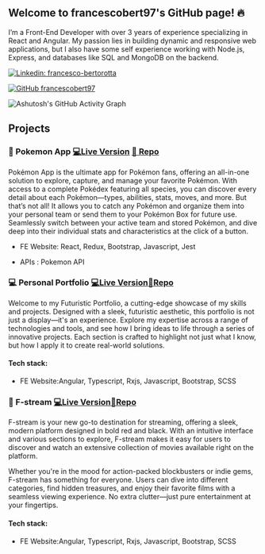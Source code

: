 ## Welcome to francescobert97's GitHub page! 🔥 
I’m a Front-End Developer with over 3 years of experience specializing in React and Angular. My passion lies in building dynamic and responsive web applications, but I also have some self experience working with Node.js, Express, and databases like SQL and MongoDB on the backend.
 



 

[![Linkedin: francesco-bertorotta](https://img.shields.io/badge/-francescoBertorotta-blue?style=flat-square&logo=Linkedin&logoColor=white&link=https://www.linkedin.com/in/francesco-bertorotta/)](https://www.linkedin.com/in/francesco-bertorotta/) 

[![GitHub francescobert97](https://img.shields.io/github/followers/francescobert97?label=follow&style=social)](https://github.com/francescobert97) 

 

![Ashutosh's GitHub Activity Graph](https://github-readme-activity-graph.vercel.app/graph?username=francescobert97&bg_color=000000&color=ffffff&line=00ff00&point=ff0000&area=true&hide_border=true)


## Projects 

### 🐲 Pokemon App  [💻Live Version](https://francescobert97.github.io/pokemon-react-app/) [📄 Repo](https://github.com/francescobert97/pokemon-react-app) 

Pokémon App is the ultimate app for Pokémon fans, offering an all-in-one solution to explore, capture, and manage your favorite Pokémon. With access to a complete Pokédex featuring all species, you can discover every detail about each Pokémon—types, abilities, stats, moves, and more.
But that’s not all! It allows you to catch any Pokémon and organize them into your personal team or send them to your Pokémon Box for future use. Seamlessly switch between your active team and stored Pokémon, and dive deep into their individual stats and characteristics at the click of a button.
 

- FE Website: React, Redux, Bootstrap, Javascript, Jest

- APIs : Pokemon API

 

### 💻 Personal Portfolio  [💻Live Version](https://darling-chimera-3ab39e.netlify.app/)[📄Repo ](https://github.com/francescobert97/francescobert97.github.io) 

Welcome to my Futuristic Portfolio, a cutting-edge showcase of my skills and projects. Designed with a sleek, futuristic aesthetic, this portfolio is not just a display—it's an experience.
Explore my expertise across a range of technologies and tools, and see how I bring ideas to life through a series of innovative projects. Each section is crafted to highlight not just what I know, but how I apply it to create real-world solutions.
 

#### Tech stack: 

- FE Website:Angular, Typescript, Rxjs, Javascript, Bootstrap, SCSS

 

### 🎥 F-stream  [💻Live Version](https://f-stream.vercel.app/login)[📄Repo ](https://github.com/francescobert97/f-stream)  

F-stream is your new go-to destination for streaming, offering a sleek, modern platform designed in bold red and black. With an intuitive interface and various sections to explore, F-stream makes it easy for users to discover and watch an extensive collection of movies available right on the platform.

Whether you're in the mood for action-packed blockbusters or indie gems, F-stream has something for everyone. Users can dive into different categories, find hidden treasures, and enjoy their favorite films with a seamless viewing experience. No extra clutter—just pure entertainment at your fingertips.
#### Tech stack: 

- FE Website:Angular, Typescript, Rxjs, Javascript, Bootstrap, SCSS

 

<!-- 

**DeveloperWayIT/DeveloperWayIT** is a ✨ _special_ ✨ repository because its `README.md` (this file) appears on your GitHub profile. 

 

Here are some ideas to get you started: 

 

- 🔭 I’m currently working on ... 

- 🌱 I’m currently learning ... 

- 👯 I’m looking to collaborate on ... 

- 🤔 I’m looking for help with ... 

- 💬 Ask me about ... 

- 📫 How to reach me: ... 

- 😄 Pronouns: ... 

- ⚡ Fun fact: ... 

--> 

 

 
